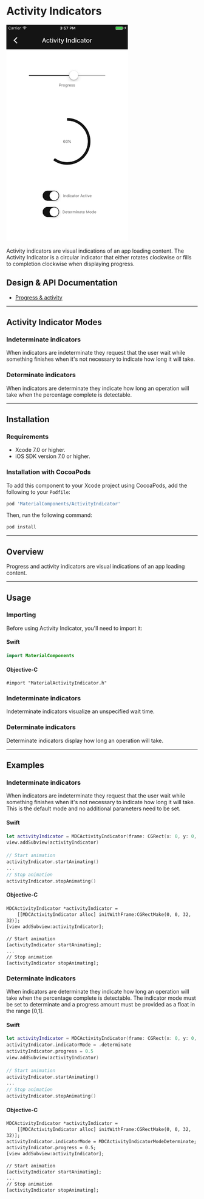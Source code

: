 <!--docs:
title: "Activity Indicator"
layout: detail
section: components
excerpt: "Progress and activity indicators are visual indications of an app loading content."
iconId: progress_activity
path: /activity-indicators/
-->

# Activity Indicators

<!--{% if site.link_to_site == "true" %}-->
<div class="article__asset article__asset--screenshot">
  <img src="docs/assets/activity_indicator.png" alt="Activity Indicator" width="320">
</div>
<!--{% else %}
<div class="article__asset article__asset--screenshot" markdown="1">
  <video src="docs/assets/activity_indicator.mp4" autoplay loop></video>
</div>
{% endif %}-->

Activity indicators are visual indications of an app loading content. The Activity Indicator is a circular indicator that either rotates clockwise or fills to completion clockwise when displaying progress.
<!--{: .article__intro }-->

## Design & API Documentation

<ul class="icon-list">
  <li class="icon-list-item icon-list-item--spec"><a href="https://material.google.com/components/progress-activity.html">Progress & activity</a></li>
</ul>

- - -

## Activity Indicator Modes

### Indeterminate indicators
When indicators are indeterminate they request that the user wait while something finishes when it's not necessary to indicate how long it will take.

### Determinate indicators
When indicators are determinate they indicate how long an operation will take when the percentage complete is detectable.

- - -

## Installation

### Requirements

- Xcode 7.0 or higher.
- iOS SDK version 7.0 or higher.

### Installation with CocoaPods

To add this component to your Xcode project using CocoaPods, add the following to your `Podfile`:

``` bash
pod 'MaterialComponents/ActivityIndicator'
```

Then, run the following command:

``` bash
pod install
```

- - -

## Overview

Progress and activity indicators are visual indications of an app loading content.

- - -

## Usage

### Importing

Before using Activity Indicator, you'll need to import it:

<!--<div class="material-code-render" markdown="1">-->
#### Swift
``` swift
import MaterialComponents
```

#### Objective-C

``` objc
#import "MaterialActivityIndicator.h"
```
<!--</div>-->

### Indeterminate indicators
Indeterminate indicators visualize an unspecified wait time.

### Determinate indicators
Determinate indicators display how long an operation will take.

- - -


## Examples


### Indeterminate indicators
When indicators are indeterminate they request that the user wait while something finishes when it's not necessary to indicate how long it will take. This is the default mode and no additional parameters need to be set.

<!--<div class="material-code-render" markdown="1">-->
#### Swift
``` swift
let activityIndicator = MDCActivityIndicator(frame: CGRect(x: 0, y: 0, width: 32, height: 32))
view.addSubview(activityIndicator)

// Start animation
activityIndicator.startAnimating()
...
// Stop animation
activityIndicator.stopAnimating()
```

#### Objective-C

``` objc
MDCActivityIndicator *activityIndicator =
    [[MDCActivityIndicator alloc] initWithFrame:CGRectMake(0, 0, 32, 32)];
[view addSubview:activityIndicator];

// Start animation
[activityIndicator startAnimating];
...
// Stop animation
[activityIndicator stopAnimating];
```
<!--</div>-->

### Determinate indicators
When indicators are determinate they indicate how long an operation will take when the percentage complete is detectable. The indicator mode must be set to determinate and a progress amount must be provided as a float in the range [0,1].

<!--<div class="material-code-render" markdown="1">-->
#### Swift
``` swift
let activityIndicator = MDCActivityIndicator(frame: CGRect(x: 0, y: 0, width: 32, height: 32))
activityIndicator.indicatorMode = .determinate
activityIndicator.progress = 0.5
view.addSubview(activityIndicator)

// Start animation
activityIndicator.startAnimating()
...
// Stop animation
activityIndicator.stopAnimating()
```

#### Objective-C

``` objc
MDCActivityIndicator *activityIndicator =
    [[MDCActivityIndicator alloc] initWithFrame:CGRectMake(0, 0, 32, 32)];
activityIndicator.indicatorMode = MDCActivityIndicatorModeDeterminate;
activityIndicator.progress = 0.5;
[view addSubview:activityIndicator];

// Start animation
[activityIndicator startAnimating];
...
// Stop animation
[activityIndicator stopAnimating];
```
<!--</div>-->
